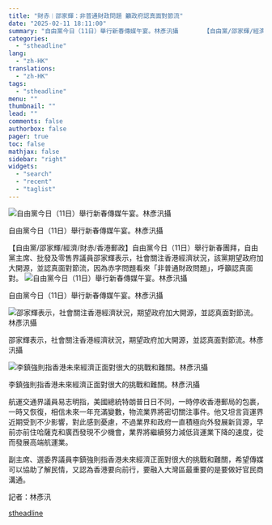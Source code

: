 ```yaml
---
title: "財赤︱邵家輝：非普通財政問題 籲政府認真面對節流"
date: "2025-02-11 18:11:00"
summary: "自由黨今日（11日）舉行新春傳媒午宴。林彥汛攝       【自由黨/邵家輝/經濟/財赤/香..."
categories:
  - "stheadline"
lang:
  - "zh-HK"
translations:
  - "zh-HK"
tags:
  - "stheadline"
menu: ""
thumbnail: ""
lead: ""
comments: false
authorbox: false
pager: true
toc: false
mathjax: false
sidebar: "right"
widgets:
  - "search"
  - "recent"
  - "taglist"
---
```


![自由黨今日（11日）舉行新春傳媒午宴。林彥汛攝](https://image.stheadline.com/f/680p0/0x0/100/none/10cb9cd345e382865adccc5cfc0b173d/stheadline/inewsmedia/20250211/_2025021118031164993.jpg)

自由黨今日（11日）舉行新春傳媒午宴。林彥汛攝




【自由黨/邵家輝/經濟/財赤/香港郵政】自由黨今日（11日）舉行新春團拜，自由黨主席、批發及零售界議員邵家輝表示，社會關注香港經濟狀況，該黨期望政府加大開源，並認真面對節流，因為赤字問題看來「非普通財政問題」，呼籲認真面對。
 ![自由黨今日（11日）舉行新春傳媒午宴。林彥汛攝](https://image.hkhl.hk/f/1024p0/0x0/100/none/61ece6140b1e691ca351517b7704764d/2025-02/1_33.jpg)


自由黨今日（11日）舉行新春傳媒午宴。林彥汛攝



 ![邵家輝表示，社會關注香港經濟狀況，期望政府加大開源，並認真面對節流。林彥汛攝](https://image.hkhl.hk/f/1024p0/0x0/100/none/480950a84bef7e3ed30bc2eb8a737de1/2025-02/3_30.jpg)


邵家輝表示，社會關注香港經濟狀況，期望政府加大開源，並認真面對節流。林彥汛攝



 ![李鎮強則指香港未來經濟正面對很大的挑戰和難關。林彥汛攝](https://image.hkhl.hk/f/1024p0/0x0/100/none/a40c6d35479821a83546bdccdf3ab7fb/2025-02/2_38.jpg)


李鎮強則指香港未來經濟正面對很大的挑戰和難關。林彥汛攝




航運交通界議員易志明指，美國總統特朗普日日不同，一時停收香港郵局的包裹，一時又恢復，相信未來一年充滿變數，物流業界將密切關注事件。他又坦言貨運界近期受到不少影響，對此感到憂慮，不過業界和政府一直積極向外發展新貨源，早前亦前住哈薩克和廣西發現不少機會，業界將繼續努力減低貨運業下降的速度，從而發展高端航運業。

副主席、選委界議員李鎮強則指香港未來經濟正面對很大的挑戰和難關，希望傳媒可以協助了解民情，又認為香港要向前行，要融入大灣區最重要的是要做好官民商溝通。

記者：林彥汛

[stheadline](https://std.stheadline.com/realtime/article/2052168/即時-港聞-財赤︱邵家輝-非普通財政問題-籲政府認真面對節流)
